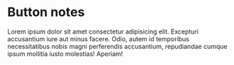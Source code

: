 # Button notes

Lorem ipsum dolor sit amet consectetur adipisicing elit. Excepturi accusantium iure aut minus facere. Odio, autem id temporibus necessitatibus nobis magni perferendis accusantium, repudiandae cumque ipsum mollitia iusto molestias! Aperiam!
